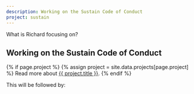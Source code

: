 ```yaml
---
description: Working on the Sustain Code of Conduct
project: sustain
---
```


What is Richard focusing on?

## Working on the Sustain Code of Conduct

{% if page.project %}
  {% assign project = site.data.projects[page.project] %}
  Read more about <a href="https://burntfen.com/projects/{{ page.project }}">{{ project.title }}</a>.
{% endif %}

This will be followed by:



